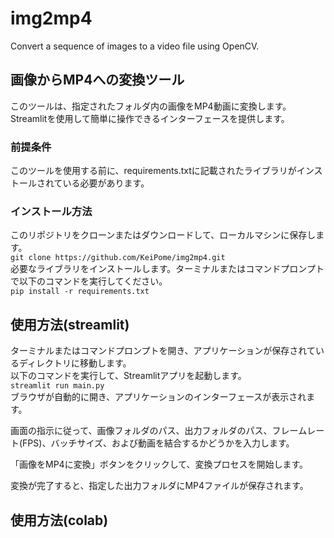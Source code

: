 # img2mp4
Convert a sequence of images to a video file using OpenCV.

## 画像からMP4への変換ツール
このツールは、指定されたフォルダ内の画像をMP4動画に変換します。Streamlitを使用して簡単に操作できるインターフェースを提供します。

### 前提条件
このツールを使用する前に、requirements.txtに記載されたライブラリがインストールされている必要があります。  

### インストール方法
このリポジトリをクローンまたはダウンロードして、ローカルマシンに保存します。  
`git clone https://github.com/KeiPome/img2mp4.git`  
必要なライブラリをインストールします。ターミナルまたはコマンドプロンプトで以下のコマンドを実行してください。  
`pip install -r requirements.txt`  
## 使用方法(streamlit)
ターミナルまたはコマンドプロンプトを開き、アプリケーションが保存されているディレクトリに移動します。  
以下のコマンドを実行して、Streamlitアプリを起動します。  
`streamlit run main.py`  
ブラウザが自動的に開き、アプリケーションのインターフェースが表示されます。  

画面の指示に従って、画像フォルダのパス、出力フォルダのパス、フレームレート(FPS)、バッチサイズ、および動画を結合するかどうかを入力します。  

「画像をMP4に変換」ボタンをクリックして、変換プロセスを開始します。  

変換が完了すると、指定した出力フォルダにMP4ファイルが保存されます。  
## 使用方法(colab)